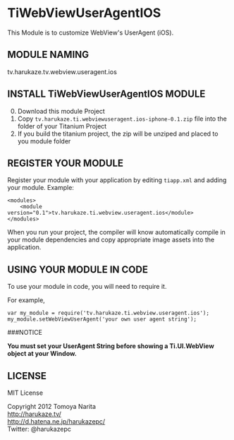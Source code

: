 TiWebViewUserAgentIOS
===========================================

This Module  is to customize WebView's UserAgent (iOS).

MODULE NAMING
--------------

tv.harukaze.tv.webview.useragent.ios

INSTALL TiWebViewUserAgentIOS MODULE
------------------------------------

0. Download this module Project
1. Copy `tv.harukaze.ti.webviewuseragent.ios-iphone-0.1.zip` file into the folder of your Titanium Project
2. If you build the titanium project, the zip will be unziped and placed to you module folder

REGISTER YOUR MODULE
---------------------

Register your module with your application by editing `tiapp.xml` and adding your module.
Example:

	<modules>
		<module version="0.1">tv.harukaze.ti.webview.useragent.ios</module>
	</modules>

When you run your project, the compiler will know automatically compile in your module
dependencies and copy appropriate image assets into the application.

USING YOUR MODULE IN CODE
-------------------------

To use your module in code, you will need to require it. 

For example,

	var my_module = require('tv.harukaze.ti.webview.useragent.ios');
	my_module.setWebViewUserAgent('your own user agent string');

###NOTICE

**You must set your UserAgent String before showing a Ti.UI.WebView object at your Window.**

LICENSE
---------------------
MIT License

Copyright 2012 Tomoya Narita   
http://harukaze.tv/  
http://d.hatena.ne.jp/harukazepc/  
Twitter: @harukazepc